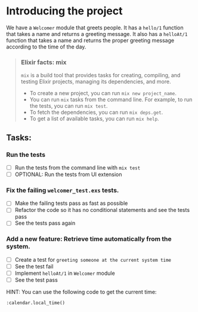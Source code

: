 # Introducing the project

We have a `Welcomer` module that greets people. It has a `hello/1` function that takes a name and returns a greeting message. It also has a `helloAt/1` function that takes a name and returns the proper greeting message according to the time of the day.

> ### Elixir facts: mix
>
> `mix` is a build tool that provides tasks for creating, compiling, and testing Elixir projects, managing its dependencies, and more.
>
> - To create a new project, you can run `mix new project_name`.
> - You can run `mix` tasks from the command line. For example, to run the tests, you can run `mix test`.
> - To fetch the dependencies, you can run `mix deps.get`.
> - To get a list of available tasks, you can run `mix help`.

## Tasks:

### Run the tests

- [ ] Run the tests from the command line with `mix test`
- [ ] OPTIONAL: Run the tests from UI extension

### Fix the failing `welcomer_test.exs` tests.

- [ ] Make the failing tests pass as fast as possible
- [ ] Refactor the code so it has no conditional statements and see the tests pass
- [ ] See the tests pass again

### Add a new feature: Retrieve time automatically from the system.

- [ ] Create a test for `greeting someone at the current system time`
- [ ] See the test fail
- [ ] Implement `helloAt/1` in `Welcomer` module
- [ ] See the test pass

HINT: You can use the following code to get the current time:

```
:calendar.local_time()
```
